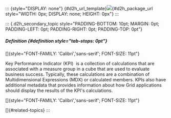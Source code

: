 ::: {style="DISPLAY: none"}
[](ms-xhelp:///?Id=d2h_url_template){#d2h_url_template}![](!package_url!){#d2h_package_url style="WIDTH: 0px; DISPLAY: none; HEIGHT: 0px"}
:::

::: {.d2h_secondary_topic style="PADDING-BOTTOM: 10pt; MARGIN: 0pt; PADDING-LEFT: 0pt; PADDING-RIGHT: 0pt; PADDING-TOP: 0pt"}
##### Definition {#definition style="tab-stops: 0pt"}

[]{style="FONT-FAMILY: 'Calibri','sans-serif'; FONT-SIZE: 11pt"} 

Key Performance Indicator (KPI)  is a collection of calculations that are associated with a measure group in a cube that are used to evaluate business success. Typically, these calculations are a combination of Multidimensional Expressions (MDX) or calculated members. KPIs also have additional metadata that provides information about how Grid applications should display the results of the KPI\'s calculations.

[]{style="FONT-FAMILY: 'Calibri','sans-serif'; FONT-SIZE: 11pt"} 

[]{#related-topics}
:::
